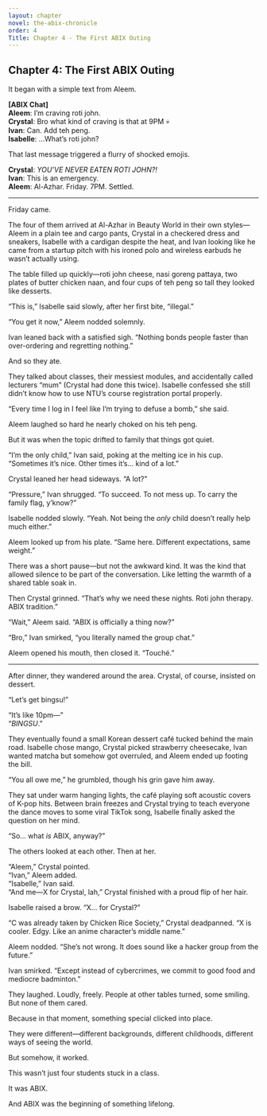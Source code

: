 ```yaml
---
layout: chapter
novel: the-abix-chronicle
order: 4
Title: Chapter 4 - The First ABIX Outing
---
```


## **Chapter 4: The First ABIX Outing**

It began with a simple text from Aleem.

**[ABIX Chat]**  
**Aleem**: I’m craving roti john.  
**Crystal**: Bro what kind of craving is that at 9PM 💀  
**Ivan**: Can. Add teh peng.  
**Isabelle**: …What’s roti john?

That last message triggered a flurry of shocked emojis.

**Crystal**: *YOU’VE NEVER EATEN ROTI JOHN?!*  
**Ivan**: This is an emergency.  
**Aleem**: Al-Azhar. Friday. 7PM. Settled.

---

Friday came.

The four of them arrived at Al-Azhar in Beauty World in their own styles—Aleem in a plain tee and cargo pants, Crystal in a checkered dress and sneakers, Isabelle with a cardigan despite the heat, and Ivan looking like he came from a startup pitch with his ironed polo and wireless earbuds he wasn’t actually using.

The table filled up quickly—roti john cheese, nasi goreng pattaya, two plates of butter chicken naan, and four cups of teh peng so tall they looked like desserts.

“This is,” Isabelle said slowly, after her first bite, “illegal.”

“You get it now,” Aleem nodded solemnly.

Ivan leaned back with a satisfied sigh. “Nothing bonds people faster than over-ordering and regretting nothing.”

And so they ate.

They talked about classes, their messiest modules, and accidentally called lecturers “mum” (Crystal had done this twice). Isabelle confessed she still didn’t know how to use NTU’s course registration portal properly.

“Every time I log in I feel like I’m trying to defuse a bomb,” she said.

Aleem laughed so hard he nearly choked on his teh peng.

But it was when the topic drifted to family that things got quiet.

“I’m the only child,” Ivan said, poking at the melting ice in his cup. “Sometimes it’s nice. Other times it’s… kind of a lot.”

Crystal leaned her head sideways. “A lot?”

“Pressure,” Ivan shrugged. “To succeed. To not mess up. To carry the family flag, y’know?”

Isabelle nodded slowly. “Yeah. Not being the *only* child doesn’t really help much either.”

Aleem looked up from his plate. “Same here. Different expectations, same weight.”

There was a short pause—but not the awkward kind. It was the kind that allowed silence to be part of the conversation. Like letting the warmth of a shared table soak in.

Then Crystal grinned. “That’s why we need these nights. Roti john therapy. ABIX tradition.”

“Wait,” Aleem said. “ABIX is officially a thing now?”

“Bro,” Ivan smirked, “you literally named the group chat.”

Aleem opened his mouth, then closed it. “Touché.”

---

After dinner, they wandered around the area. Crystal, of course, insisted on dessert.

“Let’s get bingsu!”

“It’s like 10pm—”  
“*BINGSU*.”

They eventually found a small Korean dessert café tucked behind the main road. Isabelle chose mango, Crystal picked strawberry cheesecake, Ivan wanted matcha but somehow got overruled, and Aleem ended up footing the bill.

“You all owe me,” he grumbled, though his grin gave him away.

They sat under warm hanging lights, the café playing soft acoustic covers of K-pop hits. Between brain freezes and Crystal trying to teach everyone the dance moves to some viral TikTok song, Isabelle finally asked the question on her mind.

“So… what *is* ABIX, anyway?”

The others looked at each other. Then at her.

“Aleem,” Crystal pointed.  
“Ivan,” Aleem added.  
“Isabelle,” Ivan said.  
“And me—X for Crystal, lah,” Crystal finished with a proud flip of her hair.

Isabelle raised a brow. “X… for Crystal?”

“C was already taken by Chicken Rice Society,” Crystal deadpanned. “X is cooler. Edgy. Like an anime character’s middle name.”

Aleem nodded. “She’s not wrong. It does sound like a hacker group from the future.”

Ivan smirked. “Except instead of cybercrimes, we commit to good food and mediocre badminton.”

They laughed. Loudly, freely. People at other tables turned, some smiling. But none of them cared.

Because in that moment, something special clicked into place.

They were different—different backgrounds, different childhoods, different ways of seeing the world.

But somehow, it worked.

This wasn’t just four students stuck in a class.

It was ABIX.

And ABIX was the beginning of something lifelong.